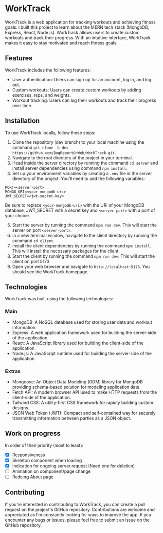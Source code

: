 # WorkTrack

WorkTrack is a web application for tracking workouts and achieving fitness goals. I built this project to learn about the MERN tech stack (MongoDB, Express, React, Node.js). WorkTrack allows users to create custom workouts and track their progress. With an intuitive interface, WorkTrack makes it easy to stay motivated and reach fitness goals.

## Features

WorkTrack includes the following features:

- User authentication: Users can sign up for an account, log in, and log out.
- Custom workouts: Users can create custom workouts by adding exercises, reps, and weights.
- Workout tracking: Users can log their workouts and track their progress over time.

## Installation

To use WorkTrack locally, follow these steps:

1. Clone the repository (dev branch) to your local machine using the command `git clone -b dev https://github.com/BugReportOnWeb/WorkTrack.git`.
2. Navigate to the root directory of the project in your terminal.
3. Head inside the server directory by running the command `cd server` and install server dependencies using command `npm install`.
4. Set up your environment variables by creating a `.env` file in the server directory of the project. You'll need to add the following variables:

```
PORT=<server-port>
MONGO_URI=<your-mongodb-uri>
JWT_SECRET=<jwt-secret-key>
```
Be sure to replace `<your-mongodb-uri>` with the URI of your MongoDB database, JWT_SECRET with a secret key and `<server-port>` with a port of your choice.

5. Start the server by running the command `npm run dev`. This will start the server on port `<server-port>`.
6. In a new terminal window, navigate to the client directory by running the command `cd client`. 
7. Install the client dependencies by running the command `npm install`. This will install the necessary packages for the client.
8. Start the client by running the command `npm run dev`. This will start the client on port 5173.
9. Open your web browser and navigate to `http://localhost:5173`. You should see the WorkTrack homepage.

## Technologies

WorkTrack was built using the following technologies:

### Main
- MongoDB: A NoSQL database used for storing user data and workout information.
- Express: A web application framework used for building the server-side of the application.
- React: A JavaScript library used for building the client-side of the application.
- Node.js: A JavaScript runtime used for building the server-side of the application.
### Extras
- Mongoose: An Object Data Modeling (ODM) library for MongoDB providing schema-based solution for modeling application data.
- Fetch API: A modern browser API used to make HTTP requests from the client-side of the application.
- Tailwind CSS: A utility-first CSS framework for rapidly building custom designs.
- JSON Web Token (JWT): Compact and self-contained way for securely transmitting information between parties as a JSON object.

## Work on progress

In order of their priority (most to least):

- [X] Responsiveness
- [X] Skeleton component when loading
- [X] Indication for ongoing server request (Need one for deletion)
- [ ] Animation on component/page change
- [ ] Redoing About page

## Contributing

If you're interested in contributing to WorkTrack, you can create a pull request on the project's GitHub repository. Contributions are welcome and appreciated as I'm constantly looking for ways to improve the app. If you encounter any bugs or issues, please feel free to submit an issue on the GitHub repository.
